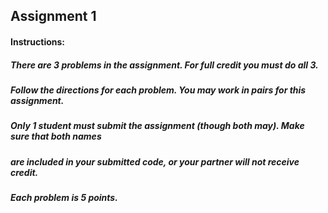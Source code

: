## Assignment 1

#### Instructions:

##### There are 3 problems in the assignment. For full credit you must do all 3.

##### Follow the directions for each problem. You may work in **pairs** for this assignment.

##### Only 1 student must submit the assignment (though both may). Make sure that both names

##### are included in your submitted code, or your partner will not receive credit.

##### Each problem is 5 points.
